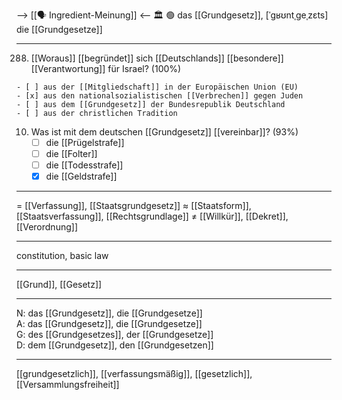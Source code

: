 --> [[🗣️ Ingredient-Meinung]] <--
🏛️ 🟢 das [[Grundgesetz]], [ˈɡʁʊntˌɡeˌzɛts]
die [[Grundgesetze]]

---

288. [[Woraus]] [[begründet]] sich [[Deutschlands]] [[besondere]] [[Verantwortung]] für Israel? (100%)


    - [ ] aus der [[Mitgliedschaft]] in der Europäischen Union (EU)
    - [x] aus den nationalsozialistischen [[Verbrechen]] gegen Juden
    - [ ] aus dem [[Grundgesetz]] der Bundesrepublik Deutschland
    - [ ] aus der christlichen Tradition

10. Was ist mit dem deutschen [[Grundgesetz]] [[vereinbar]]? (93%)
    - [ ] die [[Prügelstrafe]]
    - [ ] die [[Folter]]
    - [ ] die [[Todesstrafe]]
    - [x] die [[Geldstrafe]]

---

= [[Verfassung]], [[Staatsgrundgesetz]]
≈ [[Staatsform]], [[Staatsverfassung]], [[Rechtsgrundlage]]
≠ [[Willkür]], [[Dekret]], [[Verordnung]]

---

constitution, basic law

---

[[Grund]], [[Gesetz]]

---

N: das [[Grundgesetz]], die [[Grundgesetze]]  
A: das [[Grundgesetz]], die [[Grundgesetze]]  
G: des [[Grundgesetzes]], der [[Grundgesetze]]  
D: dem [[Grundgesetz]], den [[Grundgesetzen]]

---

[[grundgesetzlich]], [[verfassungsmäßig]], [[gesetzlich]], [[Versammlungsfreiheit]]
